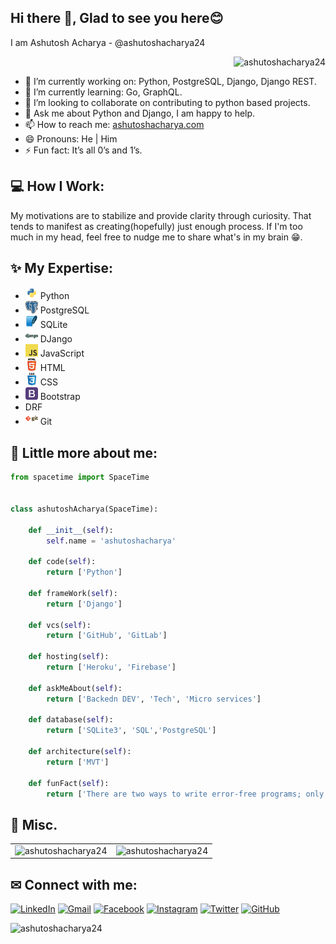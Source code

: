 ## Hi there 👋, Glad to see you here😊

I am Ashutosh Acharya - @ashutoshacharya24 
<p align="right"> <img src="https://img.shields.io/github/followers/ashutoshacharya24.svg?style=social&label=Follow&maxAge=2592000" alt="ashutoshacharya24" /> </p>




- 🔭 I’m currently working on:</b> Python, PostgreSQL, Django, Django REST.
- 🌱 I’m currently learning:</b> Go, GraphQL.
- 👯 I’m looking to collaborate on contributing to python based projects.
- 💬 Ask me about Python and Django, I am happy to help.
- 📫 How to reach me: [ashutoshacharya.com](http://ashutoshacharya.com/)
- 😄 Pronouns: He | Him
- ⚡ Fun fact: It’s all 0’s and 1’s.

## 💻 How I Work:
My motivations are to stabilize and provide clarity through curiosity. That tends to manifest as creating(hopefully) just enough process. If I'm too much in my head, feel free to nudge me to share what's in my brain 😁.

## ✨ My Expertise:
- <code><img height="20" src="https://raw.githubusercontent.com/github/explore/80688e429a7d4ef2fca1e82350fe8e3517d3494d/topics/python/python.png"></code> Python
- <code><img height="20" src="https://raw.githubusercontent.com/github/explore/80688e429a7d4ef2fca1e82350fe8e3517d3494d/topics/postgresql/postgresql.png"></code> PostgreSQL
- <code><img height="20" src="https://raw.githubusercontent.com/github/explore/2d218e3aa252dc90eef269b34eeec1fbd15dc07e/topics/sqlite/sqlite.png"></code> SQLite
- <code><img height="20" src="https://raw.githubusercontent.com/github/explore/80688e429a7d4ef2fca1e82350fe8e3517d3494d/topics/django/django.png"></code> DJango
- <code><img height="20" src="https://raw.githubusercontent.com/github/explore/80688e429a7d4ef2fca1e82350fe8e3517d3494d/topics/javascript/javascript.png"></code> JavaScript
- <code><img height="20" src="https://raw.githubusercontent.com/github/explore/80688e429a7d4ef2fca1e82350fe8e3517d3494d/topics/html/html.png"></code> HTML
- <code><img height="20" src="https://raw.githubusercontent.com/github/explore/80688e429a7d4ef2fca1e82350fe8e3517d3494d/topics/css/css.png"></code> CSS
- <code><img height="20" src="https://raw.githubusercontent.com/github/explore/80688e429a7d4ef2fca1e82350fe8e3517d3494d/topics/bootstrap/bootstrap.png"></code> Bootstrap
- DRF
- <code><img height="20" src="https://raw.githubusercontent.com/github/explore/80688e429a7d4ef2fca1e82350fe8e3517d3494d/topics/git/git.png"></code> Git


## 🦸‍ Little more about me:

```python
from spacetime import SpaceTime


class ashutoshAcharya(SpaceTime):

    def __init__(self):
        self.name = 'ashutoshacharya'

    def code(self):
        return ['Python'] 
        
    def frameWork(self):
        return ['Django'] 
    
    def vcs(self):
        return ['GitHub', 'GitLab']
        
    def hosting(self):
        return ['Heroku', 'Firebase'] 

    def askMeAbout(self):
        return ['Backedn DEV', 'Tech', 'Micro services'] 

    def database(self):
        return ['SQLite3', 'SQL','PostgreSQL']

    def architecture(self):
        return ['MVT']

    def funFact(self):
        return ['There are two ways to write error-free programs; only the third one works']  
```
## 🌟 Misc.

<table>
  <tr>
    <td><img src="https://github-readme-stats.vercel.app/api?username=ashutoshacharya24&theme=blue-green" alt="ashutoshacharya24" /></td>
    <td><img src="https://github-readme-stats.vercel.app/api/top-langs?username=ashutoshacharya24&show_icons=true&theme=dark&locale=en&layout=compact" alt="ashutoshacharya24" /></td>
  </tr>
</table>


## ✉ Connect with me:
<div align="left">
   <a href="https://www.linkedin.com/in/ashutosh-acharya-70190314a/"><img alt="LinkedIn" src="https://img.shields.io/badge/LinkedIn-0077B5?style=for-the-badge&logo=linkedin&logoColor=white"/></a>
   <a href="mailto:ashutoshacharya24@gmail.com"><img alt="Gmail" src="https://img.shields.io/badge/Gmail-D14836?style=for-the-badge&logo=gmail&logoColor=white"/></a>
   <a href="https://www.facebook.com/ashutosh.acharya.98434/"><img alt="Facebook" src="https://img.shields.io/badge/Facebook-1877F2?style=for-the-badge&logo=facebook&logoColor=white"/></a>
   <a href="https://www.instagram.com/ashu_liku/"><img alt="Instagram" src="https://img.shields.io/badge/Instagram-E4405F?style=for-the-badge&logo=instagram&logoColor=white"/></a>
   <a href="https://twitter.com/Ashutos84779312"><img alt="Twitter" src="https://img.shields.io/badge/Twitter-1DA1F2?style=for-the-badge&logo=twitter&logoColor=white"/></a>
   <a href="https://github.com/ashutoshacharya24"><img alt="GitHub" src="https://img.shields.io/badge/GitHub-100000?style=for-the-badge&logo=github&logoColor=white"/></a>
    <p align="left"> <img src="https://komarev.com/ghpvc/?username=ashutoshacharya24&label=Profile%20views&color=6805D3&style=flat" alt="ashutoshacharya24" /> </p> 
</div>
 
